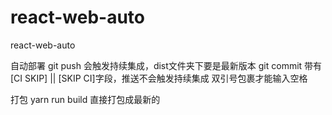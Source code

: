 # react-web-auto
react-web-auto


自动部署
git push    会触发持续集成，dist文件夹下要是最新版本
git commit  带有 [CI SKIP] || [SKIP CI]字段，推送不会触发持续集成
            双引号包裹才能输入空格

打包
yarn run build 直接打包成最新的